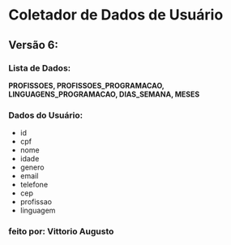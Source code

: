 # Coletador de Dados de Usuário

## Versão 6:

### Lista de Dados:

**PROFISSOES, PROFISSOES_PROGRAMACAO, LINGUAGENS_PROGRAMACAO, DIAS_SEMANA, MESES**

### Dados do Usuário:

- id
- cpf
- nome
- idade
- genero
- email
- telefone
- cep
- profissao
- linguagem

### feito por: Vittorio Augusto
